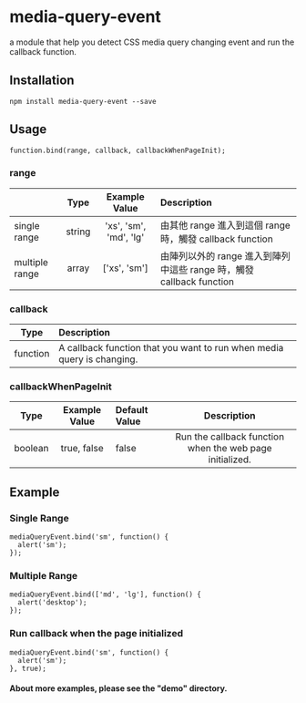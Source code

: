 media-query-event
=================
a module that help you detect CSS media query changing event and run the callback function.

## Installation
```
npm install media-query-event --save
```

## Usage
```
function.bind(range, callback, callbackWhenPageInit);
```
### range
|  | Type | Example Value | Description |
|:------|:------:|:------:|:------|
| single range | string | 'xs', 'sm', 'md', 'lg' | 由其他 range 進入到這個 range 時，觸發 callback function |
| multiple range | array | ['xs', 'sm'] | 由陣列以外的 range 進入到陣列中這些 range 時，觸發 callback function |


### callback


| Type | Description |
|:------:|:------|
| function | A callback function that you want to run when media query is changing. |

### callbackWhenPageInit
| Type | Example Value | Default Value | Description |
|:------:|:------:|:------|:------:|
| boolean  | true, false | false | Run the callback function when the web page initialized.|

## Example
### Single Range
```
mediaQueryEvent.bind('sm', function() {
  alert('sm');
});
```
### Multiple Range
```
mediaQueryEvent.bind(['md', 'lg'], function() {
  alert('desktop');
});
```
### Run callback when the page initialized
```
mediaQueryEvent.bind('sm', function() {
  alert('sm');
}, true);
```

#### About more examples, please see the "demo" directory.
